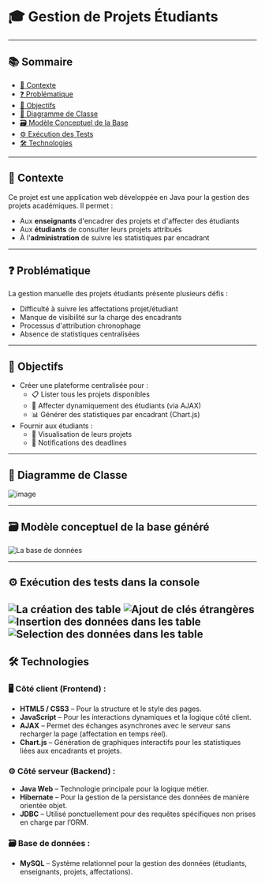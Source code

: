 # 🎓 Gestion de Projets Étudiants

---
## 📚 Sommaire  
- [📌 Contexte](#-contexte)  
- [❓ Problématique](#-problématique)  
- [🎯 Objectifs](#-objectifs)  
- [🧩 Diagramme de Classe](#-diagramme-de-classe)  
- [🗃️ Modèle Conceptuel de la Base](#-Modèle-conceptuel-de-la-base-généré)  
- [⚙️ Exécution des Tests](#-Exécution-des-tests-dans-la-console)  
- [🛠 Technologies](#-technologies)  

---

## 📌 Contexte

Ce projet est une application web développée en Java pour la gestion des projets académiques. Il permet :
- Aux **enseignants** d'encadrer des projets et d'affecter des étudiants
- Aux **étudiants** de consulter leurs projets attribués
- À l'**administration** de suivre les statistiques par encadrant

---

## ❓ Problématique

La gestion manuelle des projets étudiants présente plusieurs défis :
- Difficulté à suivre les affectations projet/étudiant
- Manque de visibilité sur la charge des encadrants
- Processus d'attribution chronophage
- Absence de statistiques centralisées

---

## 🎯 Objectifs

- Créer une plateforme centralisée pour :
  - 📋 Lister tous les projets disponibles
  - 👥 Affecter dynamiquement des étudiants (via AJAX)
  - 📊 Générer des statistiques par encadrant (Chart.js)
- Fournir aux étudiants :
  - 👀 Visualisation de leurs projets
  - 🔔 Notifications des deadlines

---

## 🧩 Diagramme de Classe
![image](https://github.com/user-attachments/assets/40e898b5-82e4-49f8-94c3-6de36cdaa9ee)

---
## 🗃️ Modèle conceptuel de la base généré

![La base de données ](https://github.com/user-attachments/assets/d2c8c9b1-82fa-4ef5-8f27-6fedffd7a28d)

---

## ⚙️ Exécution des tests dans la console

![La création des table](https://github.com/user-attachments/assets/8459d4d0-70b6-488b-92fa-54fa901ed51d)
![Ajout de clés étrangères ](https://github.com/user-attachments/assets/0192d4d5-b59a-4ac3-8e82-3baf3700083b)
![Insertion des données dans les table](https://github.com/user-attachments/assets/35ac66db-1b96-46fc-83ba-e3c4d19324f2)
![Selection des données dans les table](https://github.com/user-attachments/assets/ab5dc2e6-3e8b-4195-b431-4e90754afb55)
---

## 🛠 Technologies

### 🖥️ Côté client (Frontend) :
- **HTML5 / CSS3** – Pour la structure et le style des pages.
- **JavaScript** – Pour les interactions dynamiques et la logique côté client.
- **AJAX** – Permet des échanges asynchrones avec le serveur sans recharger la page (affectation en temps réel).
- **Chart.js** – Génération de graphiques interactifs pour les statistiques liées aux encadrants et projets.

### ⚙️ Côté serveur (Backend) :
- **Java Web** – Technologie principale pour la logique métier.
- **Hibernate** – Pour la gestion de la persistance des données de manière orientée objet.
- **JDBC** – Utilisé ponctuellement pour des requêtes spécifiques non prises en charge par l’ORM.

### 🗃️ Base de données :
- **MySQL** – Système relationnel pour la gestion des données (étudiants, enseignants, projets, affectations).



